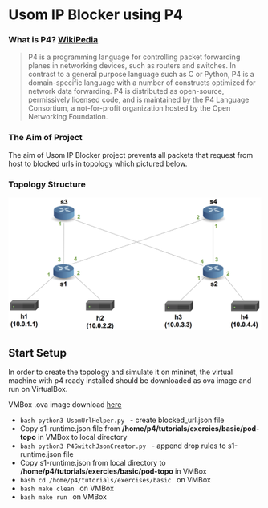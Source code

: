 # Usom IP Blocker using P4

### What is P4? [WikiPedia](https://en.wikipedia.org/wiki/P4_(programming_language))
> P4 is a programming language for controlling packet forwarding planes in networking devices, such as routers and switches. In contrast to a general purpose language such as C or Python, P4 is a domain-specific language with a number of constructs optimized for network data forwarding. P4 is distributed as open-source, permissively licensed code, and is maintained by the P4 Language Consortium, a not-for-profit organization hosted by the Open Networking Foundation. 

### The Aim of Project
The aim of Usom IP Blocker project prevents all packets that request from host to blocked urls in topology which pictured below. 

### Topology Structure
![Topo Image](topoloji.png)

## Start Setup

In order to create the topology and simulate it on mininet, the virtual machine with p4 ready installed should be downloaded as ova image and run on VirtualBox.

VMBox .ova image download [here](https://drive.google.com/file/d/1ZkE5ynJrASMC54h0aqDwaCOA0I4i48AC/view)

* ```bash python3 UsomUrlHelper.py ``` - create blocked_url.json file
* Copy s1-runtime.json file from **/home/p4/tutorials/exercies/basic/pod-topo** in VMBox to local directory
* ```bash python3 P4SwitchJsonCreator.py ``` - append drop rules to s1-runtime.json file
* Copy s1-runtime.json from local directory to **/home/p4/tutorials/exercies/basic/pod-topo** in VMBox
* ```bash cd /home/p4/tutorials/exercises/basic ``` on VMBox
* ```bash make clean ``` on VMBox
* ```bash make run ``` on VMBox

